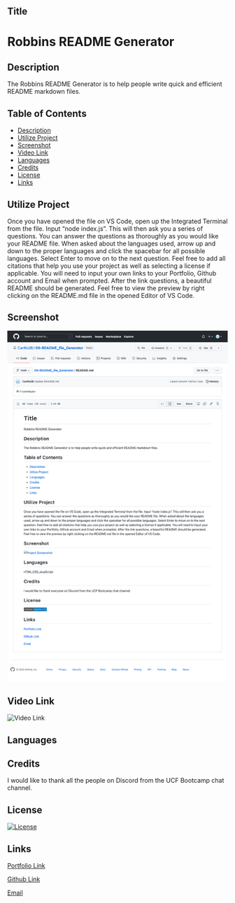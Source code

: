 

## Title
# Robbins README Generator

## Description
The Robbins README Generator is to help people write quick and efficient README markdown files.

## Table of Contents
- [Description](#description)
- [Utilize Project](#utilize-project)
- [Screenshot](#screenshot)
- [Video Link](#video-link)
- [Languages](#languages)
- [Credits](#credits)
- [License](#license)
- [Links](#links)

## Utilize Project
Once you have opened the file on VS Code, open up the Integrated Terminal from the file.  Input “node index.js”.  This will then ask you a series of questions.  You can answer the questions as thoroughly as you would like your README file.  When asked about the languages used, arrow up and down to the proper languages and click the spacebar for all possible languages.  Select Enter to move on to the next question.  Feel free to add all citations that help you use your project as well as selecting a license if applicable.  You will need to input your own links to your Portfolio, Github account and Email when prompted.  After the link questions, a beautiful README should be generated.  Feel free to view the preview by right clicking on the README.md file in the opened Editor of VS Code.  

## Screenshot
![Project Screenshot](Assets/screencapture-github-CanRo2B-09-README-file-Generator-blob-main-README-md-2022-04-20-22_37_44.png)

## Video Link
![Video Link](https://drive.google.com/file/d/1k4VGH6MjTzOeMn2pynGHGjro0GBhS1-Y/view?usp=sharing)

## Languages


## Credits
I would like to thank all the people on Discord from the UCF Bootcamp chat channel.

## License
[![License](https://img.shields.io/badge/License-Apache_2.0-blue.svg)](https://opensource.org/licenses/Apache-2.0)


## Links

[Portfolio Link](https://canro2b.github.io/Portfolio/)

[Github Link](https://github.com/CanRo2B)

[Email](hofe36@hotmail.com)

